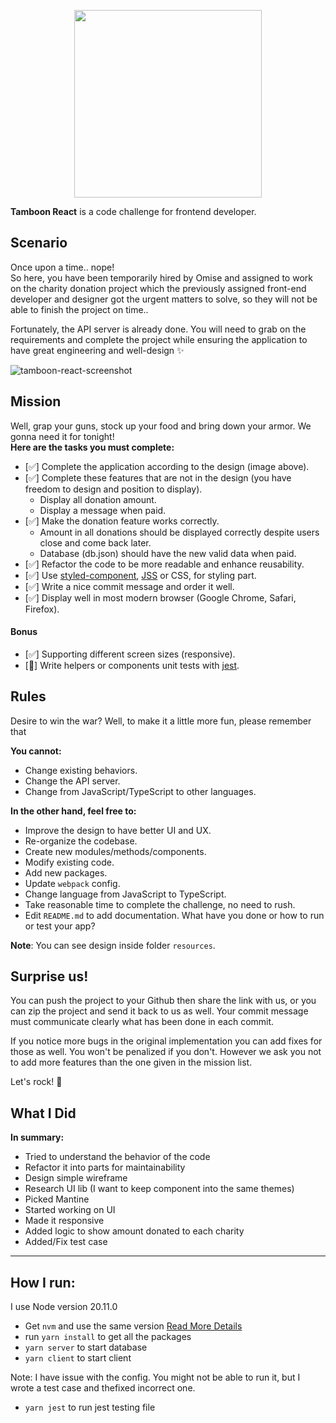 <p align="center">
  <a href='https://www.omise.co'>
    <img src="https://cdn.omise.co/assets/omise-logo/omise-wordmark.png" width="300" />
  </a>
</p>

**Tamboon React** is a code challenge for frontend developer.

## Scenario

Once upon a time.. nope!  
So here, you have been temporarily hired by Omise and assigned to work on the charity donation project which the previously assigned front-end developer and designer got the urgent matters to solve, so they will not be able to finish the project on time..

Fortunately, the API server is already done. You will need to grab on the requirements and complete the project while ensuring the application to have great engineering and well-design ✨

![tamboon-react-screenshot](https://git.omise.co/storage/user/56/files/b407c6c4-ad09-11e7-8792-dc5b468333df)

## Mission

Well, grap your guns, stock up your food and bring down your armor. We gonna need it for tonight!  
**Here are the tasks you must complete:**

- [✅] Complete the application according to the design (image above).
- [✅] Complete these features that are not in the design (you have freedom to design and position to display).
  - Display all donation amount.
  - Display a message when paid.
- [✅] Make the donation feature works correctly.
  - Amount in all donations should be displayed correctly despite users close and come back later.
  - Database (db.json) should have the new valid data when paid.
- [✅] Refactor the code to be more readable and enhance reusability.
- [✅] Use [styled-component](https://www.styled-components.com/), [JSS](https://cssinjs.org/) or CSS, for styling part.
- [✅] Write a nice commit message and order it well.
- [✅] Display well in most modern browser (Google Chrome, Safari, Firefox).

#### Bonus

- [✅] Supporting different screen sizes (responsive).
- [🤔] Write helpers or components unit tests with [jest](https://facebook.github.io/jest/).

## Rules

Desire to win the war? Well, to make it a little more fun, please remember that

**You cannot:**

- Change existing behaviors.
- Change the API server.
- Change from JavaScript/TypeScript to other languages.

**In the other hand, feel free to:**

- Improve the design to have better UI and UX.
- Re-organize the codebase.
- Create new modules/methods/components.
- Modify existing code.
- Add new packages.
- Update `webpack` config.
- Change language from JavaScript to TypeScript.
- Take reasonable time to complete the challenge, no need to rush.
- Edit `README.md` to add documentation. What have you done or how to run or test your app?

**Note**: You can see design inside folder `resources`.

## Surprise us!

You can push the project to your Github then share the link with us, or you can zip the project and send it back to us as well. Your commit message must communicate clearly what has been done in each commit.

If you notice more bugs in the original implementation you can add fixes for those as well. You won't be penalized if you don't. However we ask you not to add more features than the one given in the mission list.

Let's rock! :metal:


## What I Did
**In summary:**
 - Tried to understand the behavior of the code
 - Refactor it into parts for maintainability
 - Design simple wireframe
 - Research UI lib (I want to keep component into the same themes)
 - Picked Mantine
 - Started working on UI
 - Made it responsive
 - Added logic to show amount donated to each charity
 - Added/Fix test case
 
 ---

 ## How I run:
 I use Node version 20.11.0
 - Get `nvm` and use the same version [Read More Details](https://www.freecodecamp.org/news/node-version-manager-nvm-install-guide/)
 - run `yarn install` to get all the packages
 - `yarn server` to start database
 - `yarn client` to start client

Note: I have issue with the config. You might not be able to run it, but I wrote a test case and thefixed incorrect one.
 - `yarn jest` to run jest testing file 
